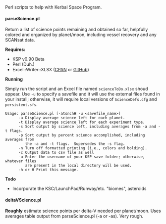Perl scripts to help with Kerbal Space Program.


#### parseScience.pl ####
Return a list of science points remaining and obtained so far, helpfully colored and organized by planet/moon, including vessel recovery and any SCANsat data.

**Requires:**
- KSP v0.90 Beta
- Perl (Duh.)
- Excel::Writer::XLSX ([CPAN](http://search.cpan.org/~jmcnamara/Excel-Writer-XLSX-0.78/lib/Excel/Writer/XLSX.pm) or [GitHub](https://github.com/jmcnamara/excel-writer-xlsx))

**Running**

Simply run the script and an Excel file named `scienceToDo.xlsx` shoud appear.  Use `-u` to specify a savefile and it will use the external files found in your install; otherwise, it will require local versions of `ScienceDefs.cfg` and `persistent.sfs`.

```
Usage: parseScience.pl [-atsnchH -u <savefile_name>]
      -a Display average science left for each planet.
      -t Display average science left for each experiment type.
      -s Sort output by science left, including averages from -a and -t flags.
      -p Sort output by percent science accomplished, including averages from
         the -a and -t flags.  Supersedes the -s flag.
      -n Turn off formatted printing (i.e., colors and bolding).
      -c Output data to csv file as well
      -u Enter the username of your KSP save folder; otherwise, whatever files
         are present in the local directory will be used.
      -h or H Print this message.
```

**Todo**
- Incorporate the KSC/LaunchPad/Runway/etc. "biomes", asteroids


#### deltaVScience.pl ####
**Roughly** estimate science points per delta-V needed per planet/moon.  Uses averages table output from parseScience.pl (-a or -as).  Very rough.
